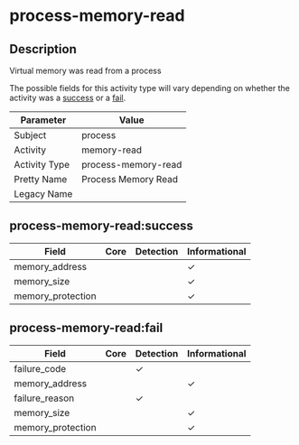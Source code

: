 process-memory-read
===================

Description
-----------
Virtual memory was read from a process

The possible fields for this activity type will vary depending on whether the activity was a [success](#process-memory-readsuccess) or a [fail](#process-memory-readfail).

| Parameter     | Value               |
| ------------- | ------------------- |
| Subject       | process             |
| Activity      | memory-read         |
| Activity Type | process-memory-read |
| Pretty Name   | Process Memory Read |
| Legacy Name   |                     |

process-memory-read:success
---------------------------

| Field             | Core | Detection | Informational |
| ----------------- | ---- | --------- | ------------- |
| memory_address    |      |           | &#10003;      |
| memory_size       |      |           | &#10003;      |
| memory_protection |      |           | &#10003;      |

process-memory-read:fail
------------------------

| Field             | Core | Detection | Informational |
| ----------------- | ---- | --------- | ------------- |
| failure_code      |      | &#10003;  |               |
| memory_address    |      |           | &#10003;      |
| failure_reason    |      | &#10003;  |               |
| memory_size       |      |           | &#10003;      |
| memory_protection |      |           | &#10003;      |